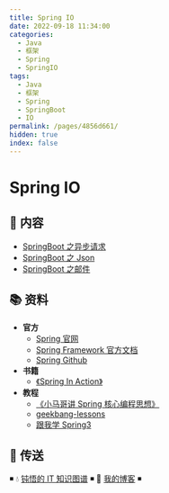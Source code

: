 ```yaml
---
title: Spring IO
date: 2022-09-18 11:34:00
categories:
  - Java
  - 框架
  - Spring
  - SpringIO
tags:
  - Java
  - 框架
  - Spring
  - SpringBoot
  - IO
permalink: /pages/4856d661/
hidden: true
index: false
---
```


# Spring IO

## 📖 内容

- [SpringBoot 之异步请求](SpringBoot之异步请求.md)
- [SpringBoot 之 Json](SpringBoot之Json.md)
- [SpringBoot 之邮件](SpringBoot之邮件.md)

## 📚 资料

- **官方**
  - [Spring 官网](https://spring.io/)
  - [Spring Framework 官方文档](https://docs.spring.io/spring-framework/docs/current/spring-framework-reference/index.html)
  - [Spring Github](https://github.com/spring-projects/spring-framework)
- **书籍**
  - [《Spring In Action》](https://item.jd.com/12622829.html)
- **教程**
  - [《小马哥讲 Spring 核心编程思想》](https://time.geekbang.org/course/intro/265)
  - [geekbang-lessons](https://github.com/geektime-geekbang/geekbang-lessons)
  - [跟我学 Spring3](http://jinnianshilongnian.iteye.com/blog/1482071)

## 🚪 传送

◾ 💧 [钝悟的 IT 知识图谱](https://dunwu.github.io/waterdrop/) ◾ 🎯 [我的博客](https://github.com/dunwu/blog) ◾
